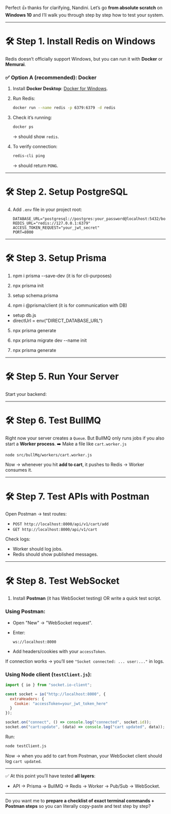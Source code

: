 Perfect 👍 thanks for clarifying, Nandini.
Let’s go **from absolute scratch** on **Windows 10** and I’ll walk you through step by step how to test your system.

---
# 🛠 Step 1. Install Redis on Windows

Redis doesn’t officially support Windows, but you can run it with **Docker** or **Memurai**.

### ✅ Option A (recommended): Docker

1. Install **Docker Desktop**: [Docker for Windows](https://www.docker.com/products/docker-desktop/).
2. Run Redis:

   ```bash
   docker run --name redis -p 6379:6379 -d redis
   ```
3. Check it’s running:

   ```bash
   docker ps
   ```

   → should show `redis`.   
4. To verify connection:

    ```bash
    redis-cli ping
    ```

    → should return `PONG`.

---

# 🛠 Step 2. Setup PostgreSQL

4. Add `.env` file in your project root:

   ```env
   DATABASE_URL="postgresql://postgres:your_password@localhost:5432/bookstore"
   REDIS_URL="redis://127.0.0.1:6379"
   ACCESS_TOKEN_REQUEST="your_jwt_secret"
   PORT=8000
   ```

---

# 🛠 Step 3. Setup Prisma

1. npm i prisma --save-dev  (it is for cli-purposes)
2. npx prisma init

3. setup schema.prisma

4. npm i @prisma/client (it is for communication with DB)
- setup db.js
- directUrl = env("DIRECT_DATABASE_URL")

5. npx prisma generate

6. npx prisma migrate dev --name init
7. npx prisma generate

---

# 🛠 Step 5. Run Your Server

Start your backend:

---

# 🛠 Step 6. Test BullMQ

Right now your server creates a `Queue`.
But BullMQ only runs jobs if you also start a **Worker process**.
➡️ Make a file like `cart.worker.js`

```bash
node src/bullMq/workers/cart.worker.js
```

Now → whenever you hit **add to cart**, it pushes to Redis → Worker consumes it.

---

# 🛠 Step 7. Test APIs with Postman

Open Postman → test routes:

* `POST http://localhost:8000/api/v1/cart/add`
* `GET http://localhost:8000/api/v1/cart`

Check logs:

* Worker should log jobs.
* Redis should show published messages.

---

# 🛠 Step 8. Test WebSocket

1. Install **Postman** (it has WebSocket testing) OR write a quick test script.

### Using Postman:

* Open "New" → "WebSocket request".
* Enter:

  ```
  ws://localhost:8000
  ```
* Add headers/cookies with your `accessToken`.

If connection works → you’ll see `"Socket connected: ... user:..."` in logs.

### Using Node client (`testClient.js`):

```js
import { io } from "socket.io-client";

const socket = io("http://localhost:8000", {
  extraHeaders: {
    Cookie: "accessToken=your_jwt_token_here"
  }
});

socket.on("connect", () => console.log("connected", socket.id));
socket.on("cart:update", (data) => console.log("cart updated", data));
```

Run:

```bash
node testClient.js
```

Now → when you add to cart from Postman, your WebSocket client should log `cart updated`.

---

✅ At this point you’ll have tested **all layers**:

* API → Prisma → BullMQ → Redis → Worker → Pub/Sub → WebSocket.

---

Do you want me to **prepare a checklist of exact terminal commands + Postman steps** so you can literally copy-paste and test step by step?




  